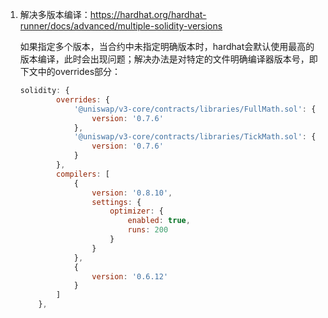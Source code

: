 

1. 解决多版本编译：https://hardhat.org/hardhat-runner/docs/advanced/multiple-solidity-versions

   如果指定多个版本，当合约中未指定明确版本时，hardhat会默认使用最高的版本编译，此时会出现问题；解决办法是对特定的文件明确编译器版本号，即下文中的overrides部分：

   ```js
   solidity: {
           overrides: {
               '@uniswap/v3-core/contracts/libraries/FullMath.sol': {
                   version: '0.7.6'
               },
               '@uniswap/v3-core/contracts/libraries/TickMath.sol': {
                   version: '0.7.6'
               }
           },
           compilers: [
               {
                   version: '0.8.10',
                   settings: {
                       optimizer: {
                           enabled: true,
                           runs: 200
                       }
                   }
               },
               {
                   version: '0.6.12'
               }
           ]
       },
   ```

   